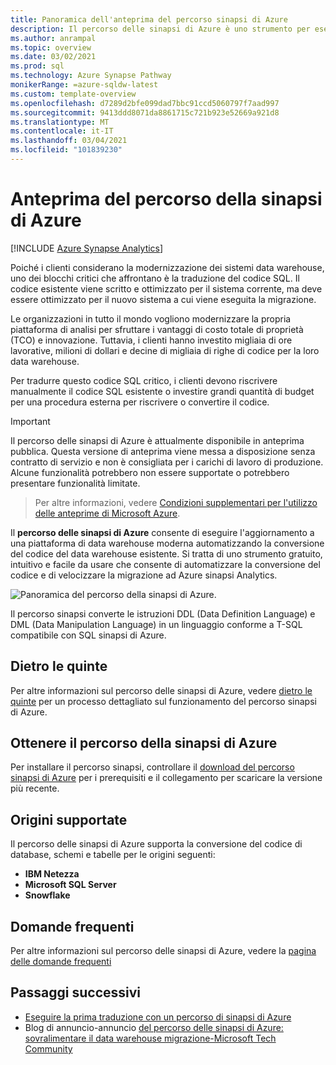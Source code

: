 ```yaml
---
title: Panoramica dell'anteprima del percorso sinapsi di Azure
description: Il percorso delle sinapsi di Azure è uno strumento per eseguire la migrazione di una data warehouse ad Azure sinapsi Analytics.
ms.author: anrampal
ms.topic: overview
ms.date: 03/02/2021
ms.prod: sql
ms.technology: Azure Synapse Pathway
monikerRange: =azure-sqldw-latest
ms.custom: template-overview
ms.openlocfilehash: d7289d2bfe099dad7bbc91ccd5060797f7aad997
ms.sourcegitcommit: 9413ddd8071da8861715c721b923e52669a921d8
ms.translationtype: MT
ms.contentlocale: it-IT
ms.lasthandoff: 03/04/2021
ms.locfileid: "101839230"
---
```

# <a name="azure-synapse-pathway-preview"></a>Anteprima del percorso della sinapsi di Azure
[!INCLUDE [Azure Synapse Analytics](../../includes/applies-to-version/asa.md)]

Poiché i clienti considerano la modernizzazione dei sistemi data warehouse, uno dei blocchi critici che affrontano è la traduzione del codice SQL. Il codice esistente viene scritto e ottimizzato per il sistema corrente, ma deve essere ottimizzato per il nuovo sistema a cui viene eseguita la migrazione.

Le organizzazioni in tutto il mondo vogliono modernizzare la propria piattaforma di analisi per sfruttare i vantaggi di costo totale di proprietà (TCO) e innovazione. Tuttavia, i clienti hanno investito migliaia di ore lavorative, milioni di dollari e decine di migliaia di righe di codice per la loro data warehouse.
 
Per tradurre questo codice SQL critico, i clienti devono riscrivere manualmente il codice SQL esistente o investire grandi quantità di budget per una procedura esterna per riscrivere o convertire il codice.

> [!IMPORTANT]
> Il percorso delle sinapsi di Azure è attualmente disponibile in anteprima pubblica.
> Questa versione di anteprima viene messa a disposizione senza contratto di servizio e non è consigliata per i carichi di lavoro di produzione. Alcune funzionalità potrebbero non essere supportate o potrebbero presentare funzionalità limitate.
 
> Per altre informazioni, vedere [Condizioni supplementari per l'utilizzo delle anteprime di Microsoft Azure](https://azure.microsoft.com/support/legal/preview-supplemental-terms/). 

Il **percorso delle sinapsi di Azure** consente di eseguire l'aggiornamento a una piattaforma di data warehouse moderna automatizzando la conversione del codice del data warehouse esistente. Si tratta di uno strumento gratuito, intuitivo e facile da usare che consente di automatizzare la conversione del codice e di velocizzare la migrazione ad Azure sinapsi Analytics.

 ![Panoramica del percorso della sinapsi di Azure.](./media/pathway-overview/synapse-pathway-overview.png) 

Il percorso sinapsi converte le istruzioni DDL (Data Definition Language) e DML (Data Manipulation Language) in un linguaggio conforme a T-SQL compatibile con SQL sinapsi di Azure.

## <a name="behind-the-scenes"></a>Dietro le quinte

Per altre informazioni sul percorso delle sinapsi di Azure, vedere [dietro le quinte](synapse-pathway-behind-the-scenes.md) per un processo dettagliato sul funzionamento del percorso sinapsi di Azure.

## <a name="get-azure-synapse-pathway"></a>Ottenere il percorso della sinapsi di Azure

Per installare il percorso sinapsi, controllare il [download del percorso sinapsi di Azure](synapse-pathway-download.md) per i prerequisiti e il collegamento per scaricare la versione più recente.

## <a name="supported-sources"></a>Origini supportate

Il percorso delle sinapsi di Azure supporta la conversione del codice di database, schemi e tabelle per le origini seguenti:
- **IBM Netezza** 
- **Microsoft SQL Server**
- **Snowflake**

## <a name="frequently-asked-questions"></a>Domande frequenti

Per altre informazioni sul percorso delle sinapsi di Azure, vedere la [pagina delle domande frequenti](pathway-faq.md)

## <a name="next-steps"></a>Passaggi successivi

- [Eseguire la prima traduzione con un percorso di sinapsi di Azure](synapse-pathway-assessment.md)
- Blog di annuncio-annuncio [del percorso delle sinapsi di Azure: sovralimentare il data warehouse migrazione-Microsoft Tech Community](https://techcommunity.microsoft.com/t5/azure-synapse-analytics/announcing-azure-synapse-pathway-turbocharge-your-data-warehouse/ba-p/2176630)


